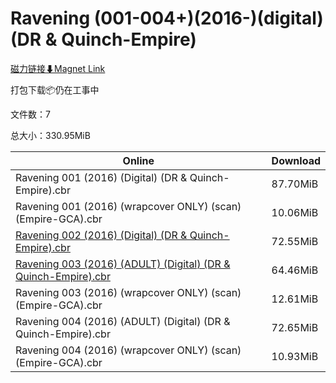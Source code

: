 # Ravening (001-004+)(2016-)(digital)(DR & Quinch-Empire)

[磁力链接⬇Magnet Link](magnet:?xt=urn:btih:2d7aa328e5d50a76df085e8efde4d038d8b988c4&dn=Ravening%20%28001-004%2B%29%282016-%29%28digital%29%28DR%20%26%20Quinch-Empire%29)

打包下载📦仍在工事中

文件数：7

总大小：330.95MiB

Online | Download
--- | ---
Ravening 001 (2016) (Digital) (DR & Quinch-Empire).cbr | 87.70MiB
Ravening 001 (2016) (wrapcover ONLY) (scan) (Empire-GCA).cbr | 10.06MiB
[Ravening 002 (2016) (Digital) (DR & Quinch-Empire).cbr](https://github.com/alicewish/markdown/blob/master/comic/Ravening-002-2016-Digital-DR-Quinch-Empire-cbr.md) | 72.55MiB
[Ravening 003 (2016) (ADULT) (Digital) (DR & Quinch-Empire).cbr](https://github.com/alicewish/markdown/blob/master/comic/Ravening-003-2016-ADULT-Digital-DR-Quinch-Empire-cbr.md) | 64.46MiB
Ravening 003 (2016) (wrapcover ONLY) (scan) (Empire-GCA).cbr | 12.61MiB
Ravening 004 (2016) (ADULT) (Digital) (DR & Quinch-Empire).cbr | 72.65MiB
Ravening 004 (2016) (wrapcover ONLY) (scan) (Empire-GCA).cbr | 10.93MiB